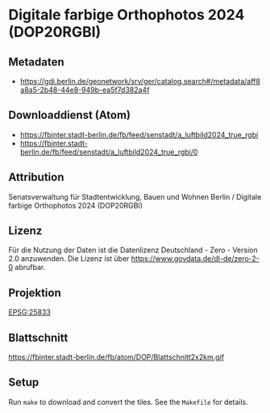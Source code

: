 Digitale farbige Orthophotos 2024 (DOP20RGBI)
=============================================

## Metadaten

* https://gdi.berlin.de/geonetwork/srv/ger/catalog.search#/metadata/aff8a8a5-2b48-44e8-949b-ea5f7d382a4f

## Downloaddienst (Atom)

* https://fbinter.stadt-berlin.de/fb/feed/senstadt/a_luftbild2024_true_rgbi
* https://fbinter.stadt-berlin.de/fb/feed/senstadt/a_luftbild2024_true_rgbi/0

## Attribution

Senatsverwaltung für Stadtentwicklung, Bauen und Wohnen Berlin / Digitale farbige Orthophotos 2024 (DOP20RGBI)

## Lizenz

Für die Nutzung der Daten ist die Datenlizenz Deutschland - Zero - Version 2.0 anzuwenden.
Die Lizenz ist über https://www.govdata.de/dl-de/zero-2-0 abrufbar.

## Projektion

[EPSG:25833](http://spatialreference.org/ref/epsg/25833/)

## Blattschnitt

https://fbinter.stadt-berlin.de/fb/atom/DOP/Blattschnitt2x2km.gif

## Setup

Run `make` to download and convert the tiles. See the `Makefile` for details.
